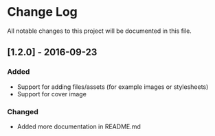# Change Log
All notable changes to this project will be documented in this file.

## [1.2.0] - 2016-09-23
### Added
- Support for adding files/assets (for example images or stylesheets)
- Support for cover image

### Changed
- Added more documentation in README.md

